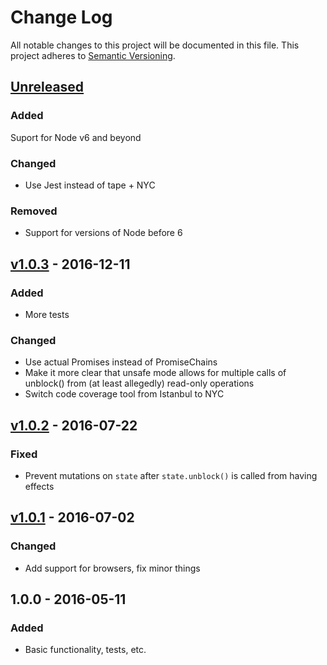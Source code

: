 # Change Log

All notable changes to this project will be documented in this file.
This project adheres to [Semantic Versioning](http://semver.org/).

## [Unreleased][unreleased]
### Added
Suport for Node v6 and beyond

### Changed
- Use Jest instead of tape + NYC

### Removed
- Support for versions of Node before 6

## [v1.0.3][1.0.3] - 2016-12-11
### Added
- More tests

### Changed
- Use actual Promises instead of PromiseChains
- Make it more clear that unsafe mode allows for multiple calls of unblock() from (at least allegedly) read-only operations
- Switch code coverage tool from Istanbul to NYC

## [v1.0.2][1.0.2] - 2016-07-22
### Fixed
- Prevent mutations on `state` after `state.unblock()` is called from having effects

## [v1.0.1][1.0.1] - 2016-07-02
### Changed
- Add support for browsers, fix minor things

## 1.0.0 - 2016-05-11
### Added
- Basic functionality, tests, etc.

[unreleased]: https://github.com/jamescostian/borrow-state/compare/v1.0.3...HEAD
[1.0.3]: https://github.com/jamescostian/borrow-state/compare/v1.0.2...v1.0.3
[1.0.2]: https://github.com/jamescostian/borrow-state/compare/v1.0.1...v1.0.2
[1.0.1]: https://github.com/jamescostian/borrow-state/compare/v1.0.0...v1.0.1
